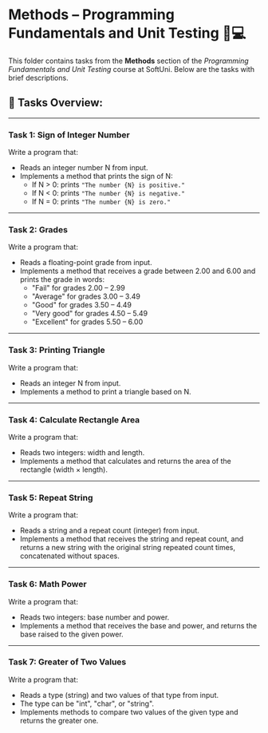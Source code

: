 # Methods – Programming Fundamentals and Unit Testing 🧑💻

This folder contains tasks from the **Methods** section of the _Programming Fundamentals and Unit Testing_ course at SoftUni. Below are the tasks with brief descriptions.

## 🔧 Tasks Overview:

---

### Task 1: Sign of Integer Number  
Write a program that:  
- Reads an integer number N from input.  
- Implements a method that prints the sign of N:  
  - If N > 0: prints `"The number {N} is positive."`  
  - If N < 0: prints `"The number {N} is negative."`  
  - If N = 0: prints `"The number {N} is zero."`

---

### Task 2: Grades  
Write a program that:  
- Reads a floating-point grade from input.  
- Implements a method that receives a grade between 2.00 and 6.00 and prints the grade in words:  
  - "Fail" for grades 2.00 – 2.99  
  - "Average" for grades 3.00 – 3.49  
  - "Good" for grades 3.50 – 4.49  
  - "Very good" for grades 4.50 – 5.49  
  - "Excellent" for grades 5.50 – 6.00

---

### Task 3: Printing Triangle  
Write a program that:  
- Reads an integer N from input.  
- Implements a method to print a triangle based on N.

---

### Task 4: Calculate Rectangle Area  
Write a program that:  
- Reads two integers: width and length.  
- Implements a method that calculates and returns the area of the rectangle (width × length).

---

### Task 5: Repeat String  
Write a program that:  
- Reads a string and a repeat count (integer) from input.  
- Implements a method that receives the string and repeat count, and returns a new string with the original string repeated count times, concatenated without spaces.

---

### Task 6: Math Power  
Write a program that:  
- Reads two integers: base number and power.  
- Implements a method that receives the base and power, and returns the base raised to the given power.

---

### Task 7: Greater of Two Values  
Write a program that:  
- Reads a type (string) and two values of that type from input.  
- The type can be "int", "char", or "string".  
- Implements methods to compare two values of the given type and returns the greater one.
